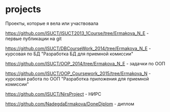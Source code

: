 # projects
Проекты, которые я вела или участвовала

https://github.com/ISUCT/ISUCT2013_1Course/tree/Ermakova_N_E - первые публикации на git

https://github.com/ISUCT/DBCourseWork_2014/tree/Ermakova_N_E - курсовая по БД "Разработка БД для приемной комиссии"

https://github.com/ISUCT/OOP_2014/tree/Ermakova_N_E - задачки по ООП

https://github.com/ISUCT/OOP_Coursework_2015/tree/Ermakova_N - курсовая работа по ООП "Разработка приложения для приемной комиссии"

https://github.com/ISUCT/NirsProject - НИРС

https://github.com/NadegdaErmakova/DoneDiplom - диплом
